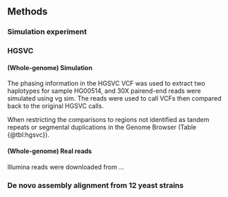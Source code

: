 ## Methods

### Simulation experiment

### HGSVC

#### (Whole-genome) Simulation

The phasing information in the HGSVC VCF was used to extract two haplotypes for sample HG00514, and 30X pairend-end reads were simulated using vg sim.  The reads were used to call VCFs then compared back to the original HGSVC calls.

When restricting the comparisons to regions not identified as tandem repeats or segmental duplications in the Genome Browser (Table {@tbl:hgsvc}).

#### (Whole-genome) Real reads

Illumina reads were downloaded from ...

### De novo assembly alignment from 12 yeast strains
